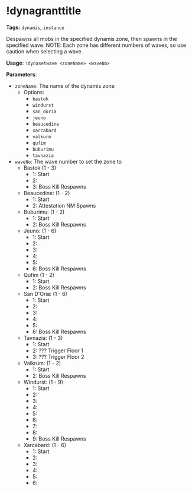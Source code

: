# !dynagranttitle

**Tags:** `dynamis`, `instance`

Despawns all mobs in the specified dynamis zone, then spawns in the specified wave.
NOTE: Each zone has different numbers of waves, so use caution when selecting a wave.

**Usage**: `!dynasetwave <zoneName> <waveNo>`

**Parameters**:
- `zoneName`: The name of the dynamis zone
  - Options:
    - `bastok`
    - `windurst`
    - `san_doria`
    - `jeuno`
    - `beaucedine`
    - `xarcabard`
    - `valkurm`
    - `qufim`
    - `buburimu`
    - `tavnazia`
- `waveNo`: The wave number to set the zone to
    - Bastok (1 - 3)
        - 1: Start
        - 2: 
        - 3: Boss Kill Respawns
    - Beaucedine: (1 - 2)
        - 1: Start
        - 2: Attestation NM Spawns
    - Buburimu: (1 - 2)
        - 1: Start
        - 2: Boss Kill Respawns
    - Jeuno: (1 - 6)
        - 1: Start
        - 2:
        - 3:
        - 4:
        - 5:
        - 6: Boss Kill Respawns
    - Qufim (1 - 2)
        - 1: Start
        - 2: Boss Kill Respawns
    - San D'Oria: (1 - 6)
        - 1: Start
        - 2:
        - 3:
        - 4:
        - 5:
        - 6: Boss Kill Respawns
    - Tavnazia: (1 - 3)
        - 1: Start
        - 2: ??? Trigger Floor 1
        - 3: ??? Trigger Floor 2
    - Valkrum: (1 - 2)
        - 1: Start
        - 2: Boss Kill Respawns
    - Windurst: (1 - 9)
        - 1: Start
        - 2: 
        - 3:
        - 4:
        - 5:
        - 6:
        - 7:
        - 8:
        - 9: Boss Kill Respawns
    - Xarcabard: (1 - 6)
        - 1: Start
        - 2: 
        - 3: 
        - 4: 
        - 5: 
        - 6: 